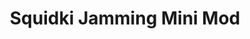 ---
slug: squidki-jamming-mini-mod
title: Squidki Jamming Mini Mod
description: "Squidki Jamming Mini Mod is an exciting online game. Play for free directly in your browser!"
icon: /images/new_mods/Sprunki Jamming Mini Mod.png
url: https://wowtbc.net/sprunkin/jamming/index.html
previewImage: /images/new_mods/Sprunki Jamming Mini Mod.png
type: new mods

# SEO配置
seo:
  title: "Squidki Jamming Mini Mod - Play Free Online Game | Fun Browser Games"
  description: "Squidki Jamming Mini Mod - Play this fun online game for free in your browser. No download required!"
  ogImage: "/images/new_mods/Sprunki Jamming Mini Mod.png"
  keywords: "squidki-jamming-mini-mod, online game, browser game, free game, new mods game, play online"

videoUrls:
  - https://www.youtube.com/embed/example1
  - https://www.youtube.com/embed/example2

whyPlay:
  title: "Why Play Squidki Jamming Mini Mod?"
  items:
    - "Immersive Gameplay: Squidki Jamming Mini Mod offers an engaging and immersive gaming experience that will keep you entertained for hours"
    - "Challenging Levels: Test your skills with increasingly difficult challenges and obstacles"
    - "Beautiful Graphics: Enjoy stunning visuals and smooth animations that bring the game world to life"
    - "Regular Updates: New content and features are added regularly to keep the game fresh and exciting"
    - "Free to Play: Experience all the fun without spending a penny"
    - "Community Features: Connect with other players, share strategies, and compete for high scores"
    - "Cross-Platform: Play on any device with a web browser, no downloads required"

features:
  title: "Key Features of Squidki Jamming Mini Mod"
  image: "/images/new_mods/Sprunki Jamming Mini Mod.png"
  items:
    - "Intuitive Controls: Easy to learn controls make Squidki Jamming Mini Mod accessible for players of all skill levels"
    - "Multiple Game Modes: Enjoy various gameplay options that provide different challenges and experiences"
    - "Character Customization: Personalize your gaming experience with unique characters and items"
    - "Achievement System: Complete special tasks to earn rewards and recognition"
    - "Leaderboards: Compete with players worldwide and see who can achieve the highest scores"

characteristics:
  title: "Game Characteristics"
  image: "/images/new_mods/Sprunki Jamming Mini Mod.png"
  items:
    - "Genre: New mods game with elements of strategy and skill"
    - "Difficulty: Suitable for both casual gamers and those seeking a challenge"
    - "Play Time: Quick sessions or extended gameplay, depending on your preference"
    - "Art Style: Vibrant and engaging visuals that enhance the gaming experience"
    - "Sound Design: Immersive audio that complements the gameplay perfectly"

info: "Squidki Jamming Mini Mod is an exciting online game that offers players a unique and engaging gaming experience. With its intuitive controls, stunning visuals, and challenging gameplay, Squidki Jamming Mini Mod provides hours of entertainment for players of all ages and skill levels. Whether you're looking for a quick gaming session during a break or an extended play session, Squidki Jamming Mini Mod delivers an immersive experience that will keep you coming back for more. The game features multiple levels of increasing difficulty, ensuring that players are constantly challenged as they progress. With regular updates adding new content and features, Squidki Jamming Mini Mod remains fresh and exciting, providing endless entertainment options for its growing community of players."

howToPlayIntro: "Welcome to Squidki Jamming Mini Mod! This guide will walk you through the basics and help you master the game. Whether you're a beginner or looking to improve your skills, these tips and instructions will enhance your gaming experience."

howToPlaySteps:
  - title: "Getting Started"
    description: "Begin your Squidki Jamming Mini Mod adventure by familiarizing yourself with the controls. Use your keyboard or mouse to navigate through the game interface. The tutorial will guide you through the basic mechanics and help you understand the objectives."
  - title: "Understanding the Objectives"
    description: "In Squidki Jamming Mini Mod, your main goal is to progress through levels by completing specific objectives. Each level presents unique challenges that require different strategies and approaches."
  - title: "Mastering the Controls"
    description: "Practice using the controls to improve your precision and reaction time. Squidki Jamming Mini Mod requires quick reflexes and strategic thinking to overcome obstacles and defeat opponents."
  - title: "Utilizing Power-ups"
    description: "Collect power-ups throughout the game to enhance your abilities and overcome difficult challenges. Each power-up offers unique advantages that can be crucial for success."
  - title: "Developing Strategies"
    description: "As you progress in Squidki Jamming Mini Mod, develop effective strategies for different scenarios. Analyze patterns, anticipate challenges, and adapt your approach to maximize your performance."

faq:
  title: "Frequently Asked Questions about Squidki Jamming Mini Mod"
  items:
    - question: "Is Squidki Jamming Mini Mod free to play?"
      answer: "Yes, Squidki Jamming Mini Mod is completely free to play directly in your web browser. No downloads or purchases are required to enjoy the full game experience."
    - question: "Can I play Squidki Jamming Mini Mod on mobile devices?"
      answer: "Yes, Squidki Jamming Mini Mod is optimized for both desktop and mobile play. You can enjoy the game on any device with a web browser and internet connection."
    - question: "Are there any in-game purchases?"
      answer: "While Squidki Jamming Mini Mod is free to play, there may be optional in-game purchases available for cosmetic items or additional features that don't affect core gameplay."
    - question: "How often is Squidki Jamming Mini Mod updated?"
      answer: "The developers regularly update Squidki Jamming Mini Mod with new content, features, and improvements based on player feedback and game performance."
    - question: "Can I play Squidki Jamming Mini Mod offline?"
      answer: "Currently, Squidki Jamming Mini Mod requires an internet connection to play as it's a browser-based online game."
    - question: "Is Squidki Jamming Mini Mod suitable for children?"
      answer: "Yes, Squidki Jamming Mini Mod is designed to be family-friendly and suitable for players of all ages."
    - question: "How do I report bugs or issues?"
      answer: "If you encounter any problems while playing Squidki Jamming Mini Mod, you can report them through the game's support page or contact the developers directly through their website."
    - question: "Still Have Questions?"
      answer: "If you have additional questions about Squidki Jamming Mini Mod that aren't covered in this FAQ, please visit our support center or contact our customer service team for assistance."
---